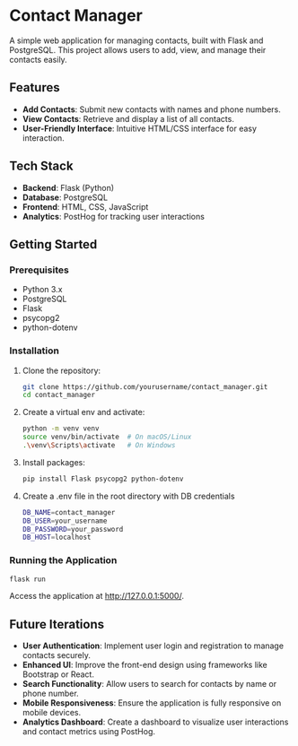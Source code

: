 # Contact Manager

A simple web application for managing contacts, built with Flask and PostgreSQL. This project allows users to add, view, and manage their contacts easily.

## Features

- **Add Contacts**: Submit new contacts with names and phone numbers.
- **View Contacts**: Retrieve and display a list of all contacts.
- **User-Friendly Interface**: Intuitive HTML/CSS interface for easy interaction.

## Tech Stack

- **Backend**: Flask (Python)
- **Database**: PostgreSQL
- **Frontend**: HTML, CSS, JavaScript
- **Analytics**: PostHog for tracking user interactions

## Getting Started

### Prerequisites

- Python 3.x
- PostgreSQL
- Flask
- psycopg2
- python-dotenv

### Installation

1. Clone the repository:
   ```bash
   git clone https://github.com/yourusername/contact_manager.git
   cd contact_manager
   ```
2. Create a virtual env and activate:
   ```bash
   python -m venv venv
   source venv/bin/activate  # On macOS/Linux
   .\venv\Scripts\activate   # On Windows
   ```
3. Install packages:
   ```bash
   pip install Flask psycopg2 python-dotenv
   ```
4. Create a .env file in the root directory with DB credentials
   ```bash
   DB_NAME=contact_manager
   DB_USER=your_username
   DB_PASSWORD=your_password
   DB_HOST=localhost
   ```
### Running the Application

  ```bash
  flask run
  ```
  Access the application at http://127.0.0.1:5000/.

## Future Iterations

- **User Authentication**: Implement user login and registration to manage contacts securely.
- **Enhanced UI**: Improve the front-end design using frameworks like Bootstrap or React.
- **Search Functionality**: Allow users to search for contacts by name or phone number.
- **Mobile Responsiveness**: Ensure the application is fully responsive on mobile devices.
- **Analytics Dashboard**: Create a dashboard to visualize user interactions and contact metrics using PostHog.